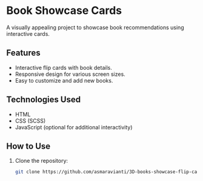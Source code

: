 # Book Showcase Cards

A visually appealing project to showcase book recommendations using interactive cards.

## Features
- Interactive flip cards with book details.
- Responsive design for various screen sizes.
- Easy to customize and add new books.

## Technologies Used
- HTML
- CSS (SCSS)
- JavaScript (optional for additional interactivity)

## How to Use
1. Clone the repository:
   ```sh
   git clone https://github.com/asmaravianti/3D-books-showcase-flip-cards.git
